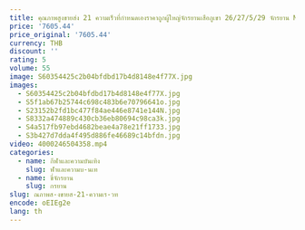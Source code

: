 ```yaml
---
title: คุณภาพสูงขายส่ง 21 ความเร็วที่กําหนดเองราคาถูกผู้ใหญ่จักรยานเสือภูเขา 26/27/5/29 จักรยาน MTB
price: '7605.44'
price_original: '7605.44'
currency: THB
discount: ''
rating: 5
volume: 55
image: S60354425c2b04bfdbd17b4d8148e4f77X.jpg
images:
  - S60354425c2b04bfdbd17b4d8148e4f77X.jpg
  - S5f1ab67b25744c698c483b6e70796641o.jpg
  - S23152b2fd1bc477f84ae446e8741e144N.jpg
  - S8332a474889c430cb36eb80694c98ca3k.jpg
  - S4a517fb97ebd4682beae4a78e21ff1733.jpg
  - S3b427d7dda4f495d886fe46689c14bfdn.jpg
video: 4000246504358.mp4
categories:
  - name: กีฬาและความบันเทิง
    slug: ฬาและความบ-นเท
  - name: ขี่จักรยาน
    slug: กรยาน
slug: ณภาพส-งขายส-21-ความเร-วท
encode: oEIEg2e
lang: th
---
```

  